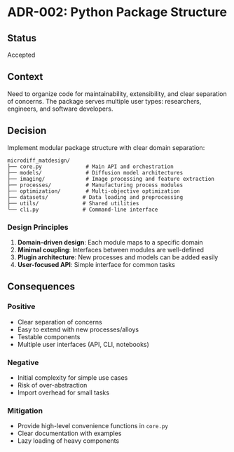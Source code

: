 # ADR-002: Python Package Structure

## Status
Accepted

## Context
Need to organize code for maintainability, extensibility, and clear separation of concerns. The package serves multiple user types: researchers, engineers, and software developers.

## Decision
Implement modular package structure with clear domain separation:

```
microdiff_matdesign/
├── core.py              # Main API and orchestration
├── models/              # Diffusion model architectures
├── imaging/             # Image processing and feature extraction
├── processes/           # Manufacturing process modules
├── optimization/        # Multi-objective optimization
├── datasets/           # Data loading and preprocessing
├── utils/              # Shared utilities
└── cli.py              # Command-line interface
```

### Design Principles
1. **Domain-driven design**: Each module maps to a specific domain
2. **Minimal coupling**: Interfaces between modules are well-defined
3. **Plugin architecture**: New processes and models can be added easily
4. **User-focused API**: Simple interface for common tasks

## Consequences

### Positive
- Clear separation of concerns
- Easy to extend with new processes/alloys
- Testable components
- Multiple user interfaces (API, CLI, notebooks)

### Negative
- Initial complexity for simple use cases
- Risk of over-abstraction
- Import overhead for small tasks

### Mitigation
- Provide high-level convenience functions in `core.py`
- Clear documentation with examples
- Lazy loading of heavy components
